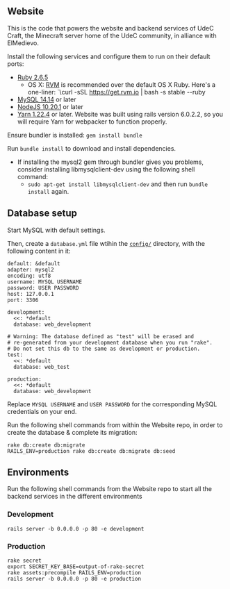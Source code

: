 Website
---

This is the code that powers the website and backend services of UdeC Craft, the Minecraft server home of the UdeC community, in alliance with ElMedievo.

Install the following services and configure them to run on their default ports:
  * [Ruby 2.6.5](https://www.ruby-lang.org/en/)
      * OS X: [RVM](http://rvm.io) is recommended over the default OS X Ruby. Here's a one-liner: `\curl -sSL https://get.rvm.io | bash -s stable --ruby
  * [MySQL 14.14](https://www.mysql.com/) or later
  * [NodeJS 10.20.1](https://linuxize.com/post/how-to-install-node-js-on-ubuntu-18.04/) or later
  * [Yarn 1.22.4](https://linuxize.com/post/how-to-install-yarn-on-ubuntu-18-04/) or later. Website was built using rails version 6.0.2.2, so you will require Yarn for webpacker to function properly.

Ensure bundler is installed: `gem install bundle`

Run `bundle install` to download and install dependencies.

* If installing the mysql2 gem through bundler gives you problems, consider installing libmysqlclient-dev using the following shell command:
  * `sudo apt-get install libmysqlclient-dev` and then run `bundle install` again.

## Database setup
  Start MySQL with default settings.
  
  Then, create a `database.yml` file wtihin the [`config/`](https://github.com/ElMedievo-UdeC/Website/tree/master/config) directory, with the following content in it:

```
default: &default
adapter: mysql2
encoding: utf8
username: MYSQL USERNAME
password: USER PASSWORD
host: 127.0.0.1
port: 3306

development:
  <<: *default
  database: web_development

# Warning: The database defined as "test" will be erased and
# re-generated from your development database when you run "rake".
# Do not set this db to the same as development or production.
test:
  <<: *default
  database: web_test

production:
  <<: *default
  database: web_development
```

Replace `MYSQL USERNAME` and `USER PASSWORD` for the corresponding MySQL credentials on your end. 
  
Run the following shell commands from within the Website repo, in order to create the database & complete its migration:

    rake db:create db:migrate
    RAILS_ENV=production rake db:create db:migrate db:seed

## Environments

Run the following shell commands from the Website repo to start all the backend services in the different environments

### Development

    rails server -b 0.0.0.0 -p 80 -e development

### Production

    rake secret
    export SECRET_KEY_BASE=output-of-rake-secret
    rake assets:precompile RAILS_ENV=production
    rails server -b 0.0.0.0 -p 80 -e production
